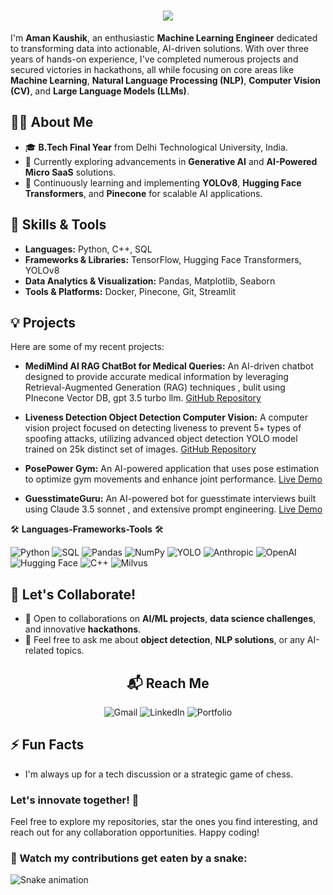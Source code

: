 <h1 align="center">
  <img src="https://readme-typing-svg.herokuapp.com/?font=Righteous&size=35&center=true&vCenter=true&width=700&height=70&duration=4000&lines=Hi+There!+👋;+I'm+Aman+Kaushik!;+Welcome+to+my+GitHub+Universe🚀!" />
</h1>


I'm **Aman Kaushik**, an enthusiastic **Machine Learning Engineer** dedicated to transforming data into actionable, AI-driven solutions. With over three years of hands-on experience, I've completed numerous projects and secured victories in hackathons, all while focusing on core areas like **Machine Learning**, **Natural Language Processing (NLP)**, **Computer Vision (CV)**, and **Large Language Models (LLMs)**.

## 👨‍💻 About Me

- 🎓 **B.Tech Final Year** from Delhi Technological University, India.
- 🔭 Currently exploring advancements in **Generative AI** and **AI-Powered Micro SaaS** solutions.
- 🌱 Continuously learning and implementing **YOLOv8**, **Hugging Face Transformers**, and **Pinecone** for scalable AI applications.

## 🌟 Skills & Tools

- **Languages:** Python, C++, SQL
- **Frameworks & Libraries:** TensorFlow, Hugging Face Transformers, YOLOv8
- **Data Analytics & Visualization:** Pandas, Matplotlib, Seaborn
- **Tools & Platforms:** Docker, Pinecone, Git, Streamlit

## 💡 Projects

Here are some of my recent projects:

- **MediMind AI RAG ChatBot for Medical Queries:** An AI-driven chatbot designed to provide accurate medical information by leveraging Retrieval-Augmented Generation (RAG) techniques , bulit using PInecone Vector DB, gpt 3.5 turbo llm. [GitHub Repository](https://github.com/Aman-Kaushik-20/MedicalChatbot/blob/main/README.md)

- **Liveness Detection Object Detection Computer Vision:** A computer vision project focused on detecting liveness to prevent 5+ types of spoofing attacks, utilizing advanced object detection YOLO model trained on 25k distinct set of images. [GitHub Repository](https://github.com/Aman-Kaushik-20/Liveness_Detection/blob/main/README.md)

- **PosePower Gym:** An AI-powered application that uses pose estimation to optimize gym movements and enhance joint performance. [Live Demo](https://poseestimationaigym-hkw8idsfb7jf7bnmyefakr.streamlit.app)

- **GuesstimateGuru:** An AI-powered bot for guesstimate interviews built using Claude 3.5 sonnet , and extensive prompt engineering. [Live Demo](https://guesstimateinterviewapp.streamlit.app/)

🛠️ **Languages-Frameworks-Tools** 🛠️

![Python](https://img.shields.io/badge/Python-3776AB?style=flat&logo=python&logoColor=white)
![SQL](https://img.shields.io/badge/SQL-4479A1?style=flat&logo=postgresql&logoColor=white)
![Pandas](https://img.shields.io/badge/Pandas-150458?style=flat&logo=pandas&logoColor=white)
![NumPy](https://img.shields.io/badge/NumPy-013243?style=flat&logo=numpy&logoColor=white)
![YOLO](https://img.shields.io/badge/YOLO-00FFFF?style=flat&logoColor=black)
![Anthropic](https://img.shields.io/badge/Anthropic-FF6F61?style=flat&logoColor=white)
![OpenAI](https://img.shields.io/badge/OpenAI-412991?style=flat&logo=openai&logoColor=white)
![Hugging Face](https://img.shields.io/badge/HuggingFace-FFC107?style=flat&logo=huggingface&logoColor=black)
![C++](https://img.shields.io/badge/C++-00599C?style=flat&logo=cplusplus&logoColor=white)
![Milvus](https://img.shields.io/badge/Milvus-99CCFF?style=flat&logoColor=black)



## 🤝 Let's Collaborate!

- 👯 Open to collaborations on **AI/ML projects**, **data science challenges**, and innovative **hackathons**.
- 💬 Feel free to ask me about **object detection**, **NLP solutions**, or any AI-related topics.

<h2 align="center">📬 Reach Me</h2>

<div align="center">
  <a href="mailto:amankaushik20112001@gmail.com" target="_blank" style="text-decoration: none;">
    <img src="https://img.shields.io/badge/Gmail-EA4335?style=for-the-badge&logo=gmail&logoColor=white" alt="Gmail">
  </a>
  <a href="https://linkedin.com/in/aman-kaushik-863248253/" target="_blank" style="text-decoration: none;">
    <img src="https://img.shields.io/badge/LinkedIn-0077B5?style=for-the-badge&logo=linkedin&logoColor=white" alt="LinkedIn">
  </a>
  <a href="https://amankaushikxai.framer.website/" target="_blank" style="text-decoration: none;">
    <img src="https://img.shields.io/badge/Portfolio-FF5722?style=for-the-badge&logo=firefox&logoColor=white" alt="Portfolio">
  </a>
</div>


## ⚡ Fun Facts

- I'm always up for a tech discussion or a strategic game of chess.

### Let's innovate together! 🌟

Feel free to explore my repositories, star the ones you find interesting, and reach out for any collaboration opportunities. Happy coding!

### 🐍 Watch my contributions get eaten by a snake:
![Snake animation](https://github.com/Aman-Kaushik-20/Aman-Kaushik-20/blob/output/github-contribution-grid-snake.svg)

